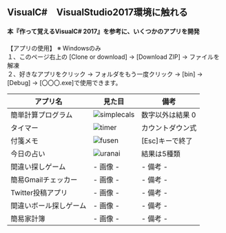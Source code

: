 
## VisualC#　VisualStudio2017環境に触れる  
#### 本『作って覚えるVisualC# 2017』を参考に、いくつかのアプリを開発  


【アプリの使用】 ※ Windowsのみ  
１、このページ右上の [Clone or download] → [Download ZIP] → ファイルを解凍  
２、好きなアプリをクリック → フォルダをもう一度クリック → [bin] → [Debug] → [〇〇〇.exe]で使用できます。

| アプリ名 | 見た目 | 備考 |
| -- | -- | -- |
| 簡単計算プログラム | ![simplecals](https://user-images.githubusercontent.com/39142850/42465438-ec2e5fd6-83e6-11e8-95c4-b375aa308b8d.jpg) | 数字以外は結果 0 |
| タイマー | ![timer](https://user-images.githubusercontent.com/39142850/42465442-f0d8d96c-83e6-11e8-8c87-dae8b94006c8.jpg) | カウントダウン式 |
| 付箋メモ | ![fusen](https://user-images.githubusercontent.com/39142850/42465448-f4443470-83e6-11e8-849d-a9af699e5d13.jpg) | [Esc]キーで終了 |
| 今日の占い| ![uranai](https://user-images.githubusercontent.com/39142850/42465589-5fdc3b4c-83e7-11e8-8977-0e032a09d581.jpg) | 結果は5種類 |
| 間違い探しゲーム | - 画像 - | - 備考 - |
| 簡易Gmailチェッカー | - 画像 - | - 備考 - |
| Twitter投稿アプリ | - 画像 - | - 備考 - |
| 間違いボール探しゲーム | - 画像 - | - 備考 - |
| 簡易家計簿 | - 画像 - | - 備考 - |
